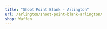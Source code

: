 ```yaml
---
title: "Shoot Point Blank - Arlington"
url: /arlington/shoot-point-blank-arlington/
shop: Waffen
---
```

